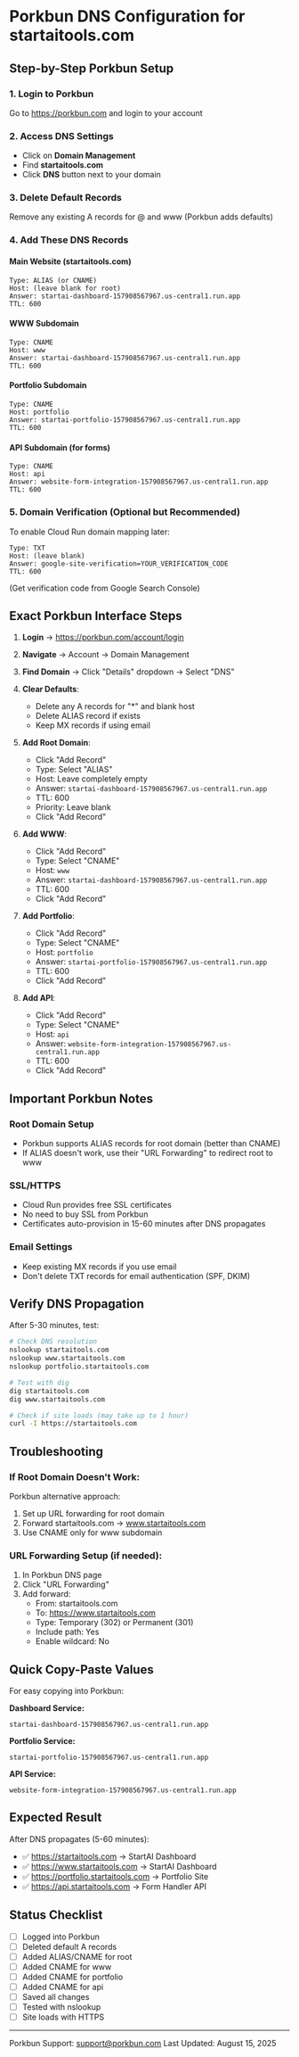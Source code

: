 # Porkbun DNS Configuration for startaitools.com

## Step-by-Step Porkbun Setup

### 1. Login to Porkbun
Go to https://porkbun.com and login to your account

### 2. Access DNS Settings
- Click on **Domain Management**
- Find **startaitools.com**
- Click **DNS** button next to your domain

### 3. Delete Default Records
Remove any existing A records for @ and www (Porkbun adds defaults)

### 4. Add These DNS Records

#### Main Website (startaitools.com)
```
Type: ALIAS (or CNAME)
Host: (leave blank for root)
Answer: startai-dashboard-157908567967.us-central1.run.app
TTL: 600
```

#### WWW Subdomain
```
Type: CNAME
Host: www
Answer: startai-dashboard-157908567967.us-central1.run.app
TTL: 600
```

#### Portfolio Subdomain
```
Type: CNAME
Host: portfolio
Answer: startai-portfolio-157908567967.us-central1.run.app
TTL: 600
```

#### API Subdomain (for forms)
```
Type: CNAME
Host: api
Answer: website-form-integration-157908567967.us-central1.run.app
TTL: 600
```

### 5. Domain Verification (Optional but Recommended)
To enable Cloud Run domain mapping later:

```
Type: TXT
Host: (leave blank)
Answer: google-site-verification=YOUR_VERIFICATION_CODE
TTL: 600
```

(Get verification code from Google Search Console)

## Exact Porkbun Interface Steps

1. **Login** → https://porkbun.com/account/login

2. **Navigate** → Account → Domain Management

3. **Find Domain** → Click "Details" dropdown → Select "DNS"

4. **Clear Defaults**:
   - Delete any A records for "*" and blank host
   - Delete ALIAS record if exists
   - Keep MX records if using email

5. **Add Root Domain**:
   - Click "Add Record"
   - Type: Select "ALIAS"
   - Host: Leave completely empty
   - Answer: `startai-dashboard-157908567967.us-central1.run.app`
   - TTL: 600
   - Priority: Leave blank
   - Click "Add Record"

6. **Add WWW**:
   - Click "Add Record"
   - Type: Select "CNAME"
   - Host: `www`
   - Answer: `startai-dashboard-157908567967.us-central1.run.app`
   - TTL: 600
   - Click "Add Record"

7. **Add Portfolio**:
   - Click "Add Record"
   - Type: Select "CNAME"
   - Host: `portfolio`
   - Answer: `startai-portfolio-157908567967.us-central1.run.app`
   - TTL: 600
   - Click "Add Record"

8. **Add API**:
   - Click "Add Record"
   - Type: Select "CNAME"
   - Host: `api`
   - Answer: `website-form-integration-157908567967.us-central1.run.app`
   - TTL: 600
   - Click "Add Record"

## Important Porkbun Notes

### Root Domain Setup
- Porkbun supports ALIAS records for root domain (better than CNAME)
- If ALIAS doesn't work, use their "URL Forwarding" to redirect root to www

### SSL/HTTPS
- Cloud Run provides free SSL certificates
- No need to buy SSL from Porkbun
- Certificates auto-provision in 15-60 minutes after DNS propagates

### Email Settings
- Keep existing MX records if you use email
- Don't delete TXT records for email authentication (SPF, DKIM)

## Verify DNS Propagation

After 5-30 minutes, test:

```bash
# Check DNS resolution
nslookup startaitools.com
nslookup www.startaitools.com
nslookup portfolio.startaitools.com

# Test with dig
dig startaitools.com
dig www.startaitools.com

# Check if site loads (may take up to 1 hour)
curl -I https://startaitools.com
```

## Troubleshooting

### If Root Domain Doesn't Work:
Porkbun alternative approach:
1. Set up URL forwarding for root domain
2. Forward startaitools.com → www.startaitools.com
3. Use CNAME only for www subdomain

### URL Forwarding Setup (if needed):
1. In Porkbun DNS page
2. Click "URL Forwarding"
3. Add forward:
   - From: startaitools.com
   - To: https://www.startaitools.com
   - Type: Temporary (302) or Permanent (301)
   - Include path: Yes
   - Enable wildcard: No

## Quick Copy-Paste Values

For easy copying into Porkbun:

**Dashboard Service:**
```
startai-dashboard-157908567967.us-central1.run.app
```

**Portfolio Service:**
```
startai-portfolio-157908567967.us-central1.run.app
```

**API Service:**
```
website-form-integration-157908567967.us-central1.run.app
```

## Expected Result

After DNS propagates (5-60 minutes):
- ✅ https://startaitools.com → StartAI Dashboard
- ✅ https://www.startaitools.com → StartAI Dashboard
- ✅ https://portfolio.startaitools.com → Portfolio Site
- ✅ https://api.startaitools.com → Form Handler API

## Status Checklist
- [ ] Logged into Porkbun
- [ ] Deleted default A records
- [ ] Added ALIAS/CNAME for root
- [ ] Added CNAME for www
- [ ] Added CNAME for portfolio
- [ ] Added CNAME for api
- [ ] Saved all changes
- [ ] Tested with nslookup
- [ ] Site loads with HTTPS

---
Porkbun Support: support@porkbun.com
Last Updated: August 15, 2025

